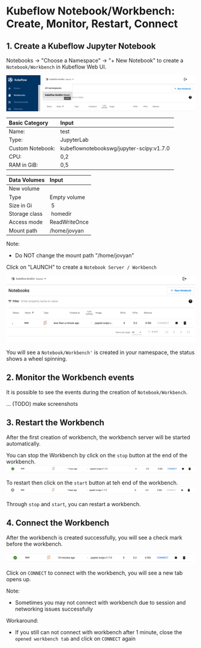 # Kubeflow Notebook/Workbench: Create, Monitor, Restart, Connect

## 1. Create a Kubeflow Jupyter Notebook

Notebooks -> "Choose a Namespace" -> 
"+ New Notebook"  to create a `Notebook/Workbench` in Kubeflow Web UI.

![create workbench](./images/workbench1_choose_namespace.png)

| Basic Category | Input |
|:--- | :--- |
| Name: | test |
| Type: | JupyterLab |
| Custom Notebook: | kubeflownotebookswg/jupyter-scipy:v1.7.0 |
| CPU: | 0,2 |
| RAM in GiB: | 0,5 |

| Data Volumes | Input |
|:--- | :--- |
| New volume | |
| Type | Empty volume |
| Size in Gi | 5 |
| Storage class | homedir |
| Access mode | ReadWriteOnce |
| Mount path | /home/jovyan |

Note: 
* Do NOT change the mount path "/home/jovyan"

Click on "LAUNCH" to create a `Notebook Server / Workbench`

![Connect Workbench](./images/workbench1_connect_1.png)

You will see a `Notebook/Workbench'` is created in your namespace, the status shows a wheel spinning.

## 2. Monitor the Workbench events

It is possible to see the events during the creation of `Notebook/Workbench`.

... (TODO) make screenshots

## 3. Restart the Workbench

After the first creation of workbench, the workbench server will be started automatically.

You can stop the Workbench by click on the `stop` button at the end of the workbench.
![stop workbench](./images/workbench1_stop.png)

To restart then click on the `start` button at teh end of the workbench.
![start workbench](./images/workbench1_start.png)

Through `stop` and `start`, you can restart a workbench.

## 4. Connect the Workbench 

After the workbench is created successfully, you will see a check mark before the workbench.

![workbench successfully created](./images/workbench1_created_successfully.png)

Click on `CONNECT` to connect with the workbench, you will see a new tab opens up.

Note:
* Sometimes you may not connect with workbench due to session and networking issues successfully

Workaround:
* If you still can not connect with workbench after 1 minute, close the `opened workbench tab` and click on `CONNECT` again